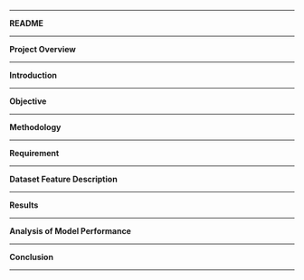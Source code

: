 ___
**README**

___

**Project Overview**

___

**Introduction**

___

**Objective**

___

**Methodology**

___

**Requirement**

___

**Dataset Feature Description**

___


**Results**

___

**Analysis of Model Performance**

___

**Conclusion**

___
